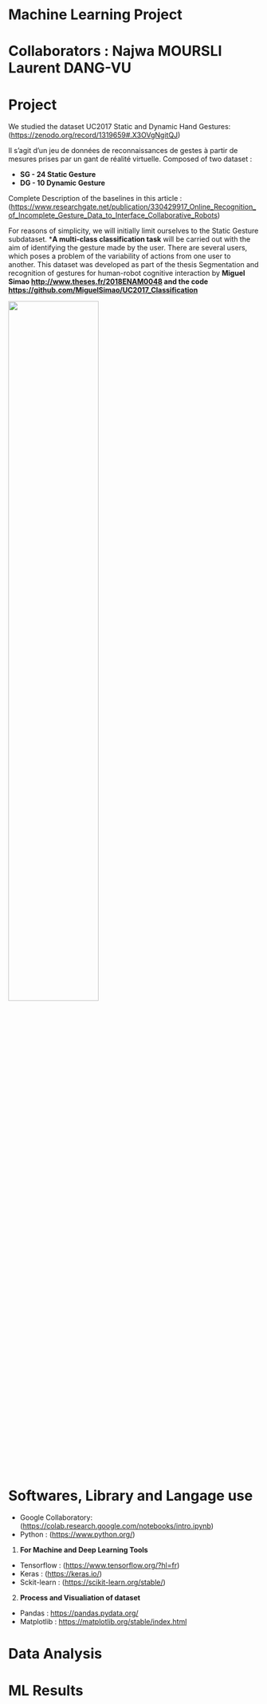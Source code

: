 # Machine Learning Project

# Collaborators : Najwa MOURSLI Laurent DANG-VU

# Project

We studied the dataset UC2017 Static and Dynamic Hand Gestures: (https://zenodo.org/record/1319659#.X3OVgNgitQJ)

Il s’agit d’un jeu de données de reconnaissances de gestes à partir de mesures prises
par un gant de réalité virtuelle.
Composed of two dataset :

- **SG - 24 Static Gesture**
- **DG - 10 Dynamic Gesture** 

Complete Description of the baselines in this article :(https://www.researchgate.net/publication/330429917_Online_Recognition_of_Incomplete_Gesture_Data_to_Interface_Collaborative_Robots)


For reasons of simplicity, we will initially limit ourselves to the Static Gesture subdataset. 
***A multi-class classification task** will be carried out with the aim of identifying the gesture made by the user.
There are several users, which poses a problem of the variability of actions from one user to another.
This dataset was developed as part of the thesis Segmentation and recognition of gestures for
human-robot cognitive interaction by **Miguel Simao http://www.theses.fr/2018ENAM0048 and the code
https://github.com/MiguelSimao/UC2017_Classification**


<img src="https://user-images.githubusercontent.com/49198711/109167223-d1d5d000-777d-11eb-8480-5dfe3c5aa36a.png" width="60%"></img> 

# Softwares, Library and Langage use
- Google Collaboratory: (https://colab.research.google.com/notebooks/intro.ipynb)
- Python : (https://www.python.org/)

1. **For Machine and Deep Learning Tools**
- Tensorflow : (https://www.tensorflow.org/?hl=fr)
- Keras : (https://keras.io/)
- Sckit-learn : (https://scikit-learn.org/stable/)

2. **Process and Visualiation of dataset**
- Pandas : https://pandas.pydata.org/
- Matplotlib : https://matplotlib.org/stable/index.html

# Data Analysis



# ML Results
